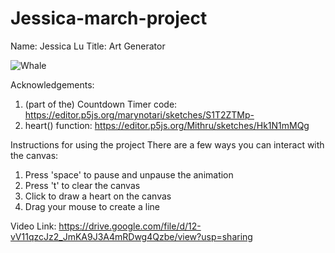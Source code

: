 # Jessica-march-project

Name: Jessica Lu
Title: Art Generator

![Whale](https://user-images.githubusercontent.com/61464589/77376669-c9546880-6d68-11ea-814d-050d668fd9c6.JPG)

Acknowledgements: 
1. (part of the) Countdown Timer code: https://editor.p5js.org/marynotari/sketches/S1T2ZTMp-
2. heart() function: https://editor.p5js.org/Mithru/sketches/Hk1N1mMQg
  
Instructions for using the project
There are a few ways you can interact with the canvas:
  1. Press 'space' to pause and unpause the animation 
  2. Press 't' to clear the canvas
  3. Click to draw a heart on the canvas
  4. Drag your mouse to create a line
  
  Video Link: https://drive.google.com/file/d/12-vV11qzcJz2_JmKA9J3A4mRDwg4Qzbe/view?usp=sharing
  
 
